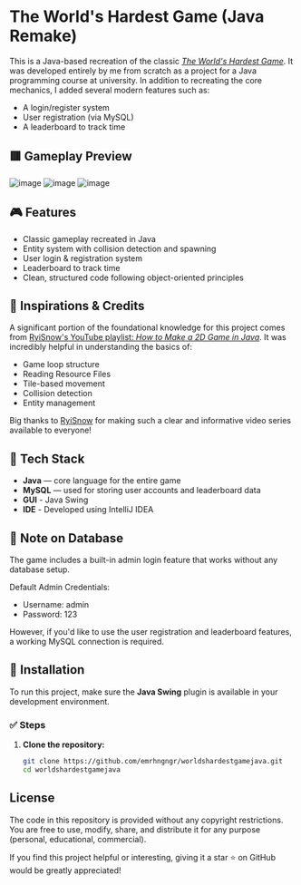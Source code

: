 # The World's Hardest Game (Java Remake)

This is a Java-based recreation of the classic *[The World's Hardest Game](https://archive.org/details/the-worlds-hardest-game_202310)*. It was developed entirely by me from scratch as a project for a Java programming course at university.
In addition to recreating the core mechanics, I added several modern features such as:
- A login/register system 
- User registration (via MySQL)
- A leaderboard to track time

## 🟥 Gameplay Preview
![image](https://github.com/user-attachments/assets/3feb4abf-8f05-48fe-bb1c-a686d52f4a80)
![image](https://github.com/user-attachments/assets/9421ba91-2185-42f3-bf0a-192c297e7222)
![image](https://github.com/user-attachments/assets/2396767e-e0ae-43a9-ba09-929388d21d33)

## 🎮 Features

- Classic gameplay recreated in Java
- Entity system with collision detection and spawning
- User login & registration system
- Leaderboard to track time
- Clean, structured code following object-oriented principles

## 🧠 Inspirations & Credits

A significant portion of the foundational knowledge for this project comes from [RyiSnow's YouTube playlist: *How to Make a 2D Game in Java*](https://www.youtube.com/playlist?list=PL_QPQmz5C6WUF-pOQDsbsKbaBZqXj4qSq). It was incredibly helpful in understanding the basics of:

- Game loop structure
- Reading Resource Files
- Tile-based movement
- Collision detection
- Entity management

Big thanks to [RyiSnow](https://www.youtube.com/@RyiSnow) for making such a clear and informative video series available to everyone!

## 🧱 Tech Stack

- **Java** — core language for the entire game
- **MySQL** — used for storing user accounts and leaderboard data
- **GUI** - Java Swing
- **IDE** - Developed using IntelliJ IDEA

## 📝 Note on Database
The game includes a built-in admin login feature that works without any database setup.

Default Admin Credentials:
- Username: admin
- Password: 123

However, if you'd like to use the user registration and leaderboard features, a working MySQL connection is required.

## 🚀 Installation

To run this project, make sure the **Java Swing** plugin is available in your development environment.

### ✅ Steps

1. **Clone the repository:**
   ```bash
   git clone https://github.com/emrhngngr/worldshardestgamejava.git
   cd worldshardestgamejava

## License

The code in this repository is provided without any copyright restrictions. You are free to use, modify, share, and distribute it for any purpose (personal, educational, commercial).

If you find this project helpful or interesting, giving it a star ⭐ on GitHub would be greatly appreciated!
